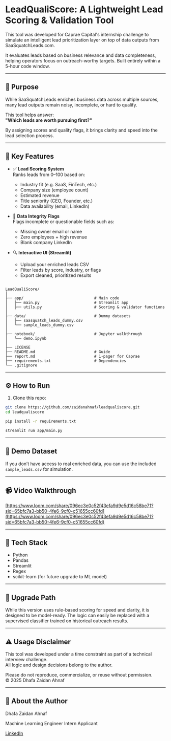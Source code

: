 # LeadQualiScore: A Lightweight Lead Scoring & Validation Tool

This tool was developed for Caprae Capital's internship challenge to simulate an intelligent lead prioritization layer on top of data outputs from SaaSquatchLeads.com. 

It evaluates leads based on business relevance and data completeness, helping operators focus on outreach-worthy targets. Built entirely within a 5-hour code window.

---

## 🚀 Purpose

While SaaSquatchLeads enriches business data across multiple sources, many lead outputs remain noisy, incomplete, or hard to qualify. 

This tool helps answer:  
**"Which leads are worth pursuing first?"**

By assigning scores and quality flags, it brings clarity and speed into the lead selection process.

---

## 🧠 Key Features

- ✅ **Lead Scoring System**  
  Ranks leads from 0–100 based on:
  - Industry fit (e.g. SaaS, FinTech, etc.)
  - Company size (employee count)
  - Estimated revenue
  - Title seniority (CEO, Founder, etc.)
  - Data availability (email, LinkedIn)

- 🛑 **Data Integrity Flags**  
  Flags incomplete or questionable fields such as:
  - Missing owner email or name
  - Zero employees + high revenue
  - Blank company LinkedIn

- 🔍 **Interactive UI (Streamlit)**  
  - Upload your enriched leads CSV
  - Filter leads by score, industry, or flags
  - Export cleaned, prioritized results

```

LeadQualiScore/
│
├── app/                               # Main code
│   ├── main.py                        # Streamlit app
│   ├── utils.py                       # Scoring & validator functions
│
├── data/                              # Dummy datasets
│   ├── saasquatch_leads_dummy.csv
│   └── sample_leads_dummy.csv
│ 
├── notebook/                          # Jupyter walkthrough
│   └── demo.ipynb
│
├── LICENSE
├── README.md                          # Guide
├── report.md                          # 1-pager for Caprae
├── requirements.txt                   # Dependencies
└── .gitignore

```

---

## ⚙️ How to Run

1. Clone this repo:
```bash
git clone https://github.com/zaidanahnaf/leadqualiscore.git
cd leadqualiscore

pip install -r requirements.txt

streamlit run app/main.py
```

---

## 🧪 Demo Dataset
If you don’t have access to real enriched data, you can use the included `sample_leads.csv` for simulation.

---

## 📹 Video Walkthrough
[https://www.loom.com/share/096ec3e0c52f43efa9d9e5d16c58be71?sid=65bfc7a3-bb50-4fe6-9cf0-c51655cc60fd](https://www.loom.com/share/096ec3e0c52f43efa9d9e5d16c58be71?sid=65bfc7a3-bb50-4fe6-9cf0-c51655cc60fd)

---

## 🧠 Tech Stack
- Python
- Pandas
- Streamlit
- Regex
- scikit-learn (for future upgrade to ML model)

---

## 🔄 Upgrade Path
While this version uses rule-based scoring for speed and clarity, it is designed to be model-ready. The logic can easily be replaced with a supervised classifier trained on historical outreach results.

---

## ⚠️ Usage Disclaimer

This tool was developed under a time constraint as part of a technical interview challenge.  
All logic and design decisions belong to the author.

Please do not reproduce, commercialize, or reuse without permission.  
© 2025 Dhafa Zaidan Ahnaf

---

## 🙋 About the Author
Dhafa Zaidan Ahnaf

Machine Learning Engineer Intern Applicant


[LinkedIn](https://www.linkedin.com/in/dhafazaidan/)
